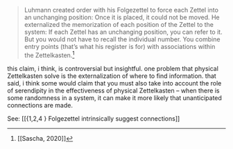 > Luhmann created order with his Folgezettel to force each Zettel into an unchanging position: Once it is placed, it could not be moved. He externalized the memorization of each position of the Zettel to the system: If each Zettel has an unchanging position, you can refer to it. But you would not have to recall the individual number. You combine entry points (that’s what his register is for) with associations within the Zettelkasten.[^1]

this claim, i think, is controversial but insightful. one problem that physical Zettelkasten solve is the externalization of where to find information. that said, i think some would claim that you must also take into account the role of serendipity in the effectiveness of physical Zettelkasten – when there is some randomness in a system, it can make it more likely that unanticipated connections are made.

See: [[{1,2,4 } Folgezettel intrinsically suggest connections]]

[^1]: [[Sascha, 2020]]